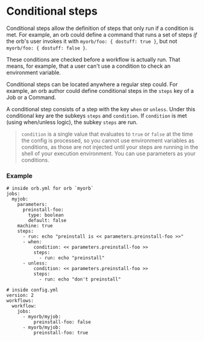 # Conditional steps

Conditional steps allow the definition of steps that only run if a condition is
met. For example, an orb could define a command that runs a set of steps *if* the
orb's user invokes it with `myorb/foo: { dostuff: true }`, but not
`myorb/foo: { dostuff: false }`.

These conditions are checked before a workflow is actually run. That
means, for example, that a user can't use a condition to check an environment
variable.

Conditional steps can be located anywhere a regular step could. For example, an
orb author could define conditional steps in the `steps` key of a Job or a
Command.

A conditional step consists of a step with the key `when` or `unless`. Under this conditional key are the subkeys `steps` and `condition`. If `condition` is met (using when/unless logic), the subkey `steps` are run. 

> `condition` is a single value that evaluates to `true` or `false` at the time the config is processed, so you cannot use environment variables as conditions, as those are not injected until your steps are running in the shell of your execution environment. You can use parameters as your conditions.

### Example

```
# inside orb.yml for orb `myorb`
jobs:
  myjob:
    parameters:
      preinstall-foo:
        type: boolean
        default: false
    machine: true
    steps:
      - run: echo "preinstall is << parameters.preinstall-foo >>"
      - when:
          condition: << parameters.preinstall-foo >>
          steps:
            - run: echo "preinstall"
      - unless:
          condition: << parameters.preinstall-foo >>
          steps:
            - run: echo "don't preinstall"
```

```
# inside config.yml
version: 2
workflows:
  workflow:
    jobs:
      - myorb/myjob:
          preinstall-foo: false
      - myorb/myjob:
          preinstall-foo: true
```

